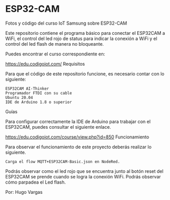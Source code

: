 # ESP32-CAM
Fotos y código del curso IoT Samsung sobre ESP32-CAM


Este repositorio contiene el programa básico para conectar el ESP32CAM a WiFi, el control del led rojo de status para indicar la conexión a WiFi y el control del led flash de manera no bloqueante.

Puedes encontrar el curso correspondiente en:

https://edu.codigoiot.com/
Requisitos

Para que el código de este repositorio funcione, es necesario contar con lo siguiente:

    ESP32CAM AI-Thinker
    Programador FTDI con su cable
    Ubuntu 20.04
    IDE de Arduino 1.8 o superior

Guías

Para configurar correctamente la IDE de Arduino para trabajar con el ESP32CAM, puedes consultar el siguiente enlace.

https://edu.codigoiot.com/course/view.php?id=850
Funcionamiento

Para observar el funcionamiento de este proyecto deberás realizar lo siguiente.

    Carga el flow MQTT+ESP32CAM-Basic.json en NodeRed.

Podrás observar como el led rojo que se encuentra junto al botón reset del ESP32CAM se prende cuando se logra la conexión WiFi. Podrás observar cómo parpadea el Led flash.

Por: Hugo Vargas
